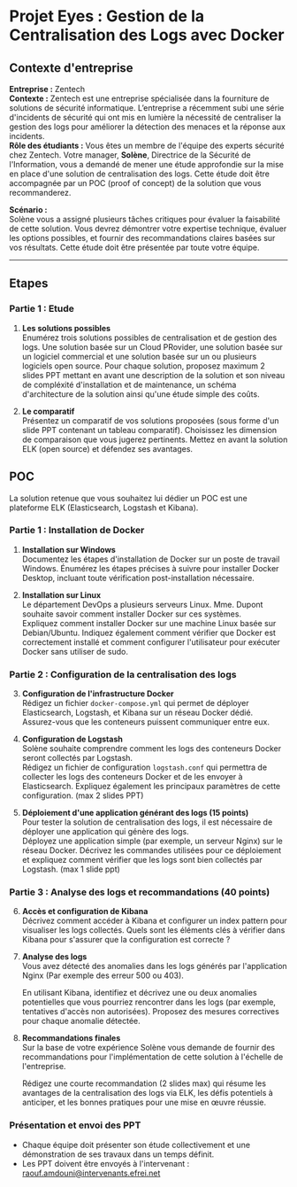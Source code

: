 # Projet Eyes : Gestion de la Centralisation des Logs avec Docker

## Contexte d'entreprise

**Entreprise :** Zentech  
**Contexte :** Zentech est une entreprise spécialisée dans la fourniture de solutions de sécurité informatique. L’entreprise a récemment subi une série d'incidents de sécurité qui ont mis en lumière la nécessité de centraliser la gestion des logs pour améliorer la détection des menaces et la réponse aux incidents.  
**Rôle des étudiants :** Vous êtes un membre de l'équipe des experts sécurité chez Zentech. Votre manager, **Solène**, Directrice de la Sécurité de l'Information, vous a demandé de mener une étude approfondie sur la mise en place d'une solution de centralisation des logs. Cette étude doit être accompagnée par un POC (proof of concept) de la solution que vous recommanderez.

**Scénario :**  
Solène vous a assigné plusieurs tâches critiques pour évaluer la faisabilité de cette solution. Vous devrez démontrer votre expertise technique, évaluer les options possibles, et fournir des recommandations claires basées sur vos résultats. Cette étude doit être présentée par toute votre équipe.

---

## Etapes

### Partie 1 : Etude

1. **Les solutions possibles**  
   Enumérez trois solutions possibles de centralisation et de gestion des logs. Une solution basée sur un Cloud PRovider, une solution basée sur un logiciel commercial et une solution basée sur un ou plusieurs logiciels open source.
   Pour chaque solution, proposez maximum 2 slides PPT mettant en avant une description de la solution et son niveau de compléxité d'installation et de maintenance, un schéma d'architecture de la solution ainsi qu'une étude simple des coûts.
   
 2. **Le comparatif**  
   Présentez un comparatif de vos solutions proposées (sous forme d'un slide PPT contenant un tableau comparatif). Choisissez les dimension de comparaison que vous jugerez pertinents.
   Mettez en avant la solution ELK (open source) et défendez ses avantages.

## POC
La solution retenue que vous souhaitez lui dédier un POC est une plateforme ELK (Elasticsearch, Logstash et Kibana).

### Partie 1 : Installation de Docker

1. **Installation sur Windows**  
   Documentez les étapes d'installation de Docker sur un poste de travail Windows. Énumérez les étapes précises à suivre pour installer Docker Desktop, incluant toute vérification post-installation nécessaire.

2. **Installation sur Linux**  
   Le département DevOps a plusieurs serveurs Linux. Mme. Dupont souhaite savoir comment installer Docker sur ces systèmes.   
   Expliquez comment installer Docker sur une machine Linux basée sur Debian/Ubuntu. Indiquez également comment vérifier que Docker est correctement installé et comment configurer l'utilisateur pour exécuter Docker sans utiliser de sudo.

### Partie 2 : Configuration de la centralisation des logs

3. **Configuration de l'infrastructure Docker**   
   Rédigez un fichier `docker-compose.yml` qui permet de déployer Elasticsearch, Logstash, et Kibana sur un réseau Docker dédié. Assurez-vous que les conteneurs puissent communiquer entre eux.

4. **Configuration de Logstash**  
   Solène souhaite comprendre comment les logs des conteneurs Docker seront collectés par Logstash.  
   Rédigez un fichier de configuration `logstash.conf` qui permettra de collecter les logs des conteneurs Docker et de les envoyer à Elasticsearch. Expliquez également les principaux paramètres de cette configuration. (max 2 slides PPT)

5. **Déploiement d'une application générant des logs (15 points)**  
   Pour tester la solution de centralisation des logs, il est nécessaire de déployer une application qui génère des logs.  
   Déployez une application simple (par exemple, un serveur Nginx) sur le réseau Docker. Décrivez les commandes utilisées pour ce déploiement et expliquez comment vérifier que les logs sont bien collectés par Logstash. (max 1 slide ppt)

### Partie 3 : Analyse des logs et recommandations (40 points)

6. **Accès et configuration de Kibana**  
   Décrivez comment accéder à Kibana et configurer un index pattern pour visualiser les logs collectés. Quels sont les éléments clés à vérifier dans Kibana pour s'assurer que la configuration est correcte ?

7. **Analyse des logs**  
   Vous avez détecté des anomalies dans les logs générés par l'application Nginx (Par exemple des erreur 500 ou 403).  

   En utilisant Kibana, identifiez et décrivez une ou deux anomalies potentielles que vous pourriez rencontrer dans les logs (par exemple, tentatives d'accès non autorisées). Proposez des mesures correctives pour chaque anomalie détectée.

8. **Recommandations finales**  
   Sur la base de votre expérience Solène vous demande de fournir des recommandations pour l'implémentation de cette solution à l'échelle de l'entreprise.  
 
   Rédigez une courte recommandation (2 slides max) qui résume les avantages de la centralisation des logs via ELK, les défis potentiels à anticiper, et les bonnes pratiques pour une mise en œuvre réussie.



### Présentation et envoi des PPT

- Chaque équipe doit présenter son étude collectivement et une démonstration de ses travaux dans un temps définit.
- Les PPT doivent être envoyés à l'intervenant : raouf.amdouni@intervenants.efrei.net
